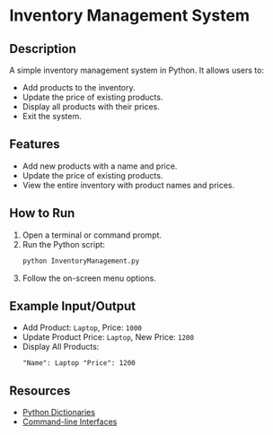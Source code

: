 
# Inventory Management System

## Description
A simple inventory management system in Python. It allows users to:
- Add products to the inventory.
- Update the price of existing products.
- Display all products with their prices.
- Exit the system.

## Features
- Add new products with a name and price.
- Update the price of existing products.
- View the entire inventory with product names and prices.

## How to Run
1. Open a terminal or command prompt.
2. Run the Python script:
   ```bash
   python InventoryManagement.py
   ```
3. Follow the on-screen menu options.

## Example Input/Output
- Add Product: `Laptop`, Price: `1000`
- Update Product Price: `Laptop`, New Price: `1200`
- Display All Products:
  ```
  "Name": Laptop "Price": 1200
  ```

## Resources
- [Python Dictionaries](https://github.com/topics/python-dictionary)
- [Command-line Interfaces](https://github.com/topics/cli)

